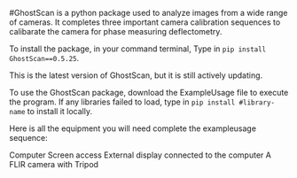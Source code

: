 #GhostScan is a python package used to analyze images from a wide range of cameras. It completes three important camera calibration sequences to calibarate the camera for phase measuring deflectometry.

To install the package, in your command terminal,
Type in ```pip install GhostScan==0.5.25```. 

This is the latest version of GhostScan, but it is still actively updating.

To use the GhostScan package, download the ExampleUsage file to execute the program.
If any libraries failed to load, type in 
```pip install #library-name``` to install it locally.

Here is all the equipment you will need complete the exampleusage sequence:

Computer Screen access
External display connected to the computer
A FLIR camera with Tripod


